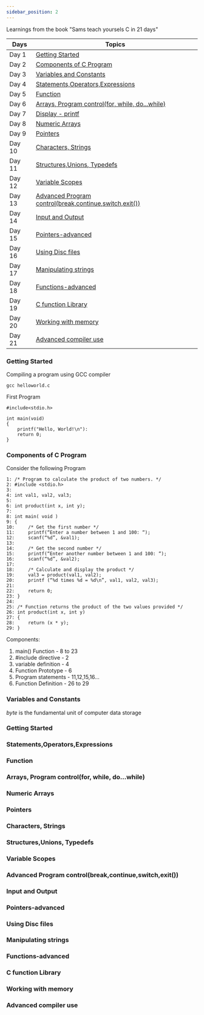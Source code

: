 ```yaml
---
sidebar_position: 2
---
```


Learnings from the book "Sams teach yoursels C in 21 days" 

| Days    | Topics          |
| -------- | -------        | 
| Day 1  | [Getting Started](#1)    |
| Day 2  | [Components of C Program](#2)       |
| Day 3  | [Variables and Constants](#3)         |
| Day 4  | [Statements,Operators,Expressions](#4)|
| Day 5  | [Function](#5)     |
| Day 6  | [Arrays, Program control(for, while, do...while)](#6)    |
| Day 7  | [Display - printf](#7)     |
| Day 8  | [Numeric Arrays](#8)   |
| Day 9  | [Pointers](#9)     |
| Day 10  | [Characters, Strings](#10)      |
| Day 11  | [Structures,Unions, Typedefs](#11)     |
| Day 12  | [Variable Scopes](#12)     |
| Day 13  | [Advanced Program control(break,continue,switch,exit())](#13)    |
| Day 14  | [Input and Output](#14)         |
| Day 15  | [Pointers-advanced](#15)        |
| Day 16  | [Using Disc files](#16)        |
| Day 17  | [Manipulating strings](#17)     |
| Day 18  | [Functions-advanced](#18)       |
| Day 19  | [C function Library](#19)       |
| Day 20  | [Working with memory](#20)      |
| Day 21  | [Advanced compiler use](#21)    |


### Getting Started <a name="1"></a>

Compiling a program using GCC compiler
```
gcc helloworld.c
```

First Program
```
#include<stdio.h>

int main(void)
{
    printf("Hello, World!\n"):
    return 0;
}
```

### Components of C Program <a name="2"></a>

Consider the following Program
```
1: /* Program to calculate the product of two numbers. */
2: #include <stdio.h>
3:
4: int val1, val2, val3;
5:
6: int product(int x, int y);
7:
8: int main( void )
9: {
10:     /* Get the first number */
11:     printf(“Enter a number between 1 and 100: “);
12:     scanf(“%d”, &val1);
13:
14:     /* Get the second number */
15:     printf(“Enter another number between 1 and 100: “);
16:     scanf(“%d”, &val2);
17:
18:     /* Calculate and display the product */
19:     val3 = product(val1, val2);
20:     printf (“%d times %d = %d\n”, val1, val2, val3);
21:
22:     return 0;
23: }
24:
25: /* Function returns the product of the two values provided */
26: int product(int x, int y)
27: {
28:     return (x * y);
29: }
```
Components:
1. main() Function - 8 to 23
2. #include directive - 2
3. variable definition - 4
4. Function Prototype - 6
5. Program statements - 11,12,15,16...
6. Function Definition - 26 to 29

### Variables and Constants <a name="3"></a>

<em>byte</em> is the fundamental unit of computer data storage

### Getting Started <a name="4"></a>
### Statements,Operators,Expressions <a name="5"></a>
### Function <a name="6"></a>
### Arrays, Program control(for, while, do...while) <a name="7"></a>
### Numeric Arrays <a name="8"></a>
### Pointers <a name="9"></a>
### Characters, Strings <a name="10"></a>
### Structures,Unions, Typedefs <a name="11"></a>
### Variable Scopes <a name="12"></a>
### Advanced Program control(break,continue,switch,exit()) <a name="13"></a>
### Input and Output <a name="14"></a>
### Pointers-advanced <a name="15"></a>
### Using Disc files <a name="16"></a>
### Manipulating strings <a name="17"></a>
### Functions-advanced <a name="18"></a>
### C function Library <a name="19"></a>
### Working with memory <a name="20"></a>
### Advanced compiler use <a name="21"></a>